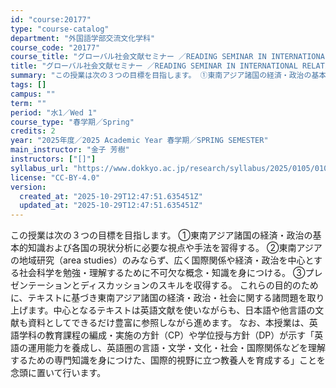 ```yaml
---
id: "course:20177"
type: "course-catalog"
department: "外国語学部交流文化学科"
course_code: "20177"
course_title: "グローバル社会文献セミナー ／READING SEMINAR IN INTERNATIONAL RELATIONS"
title: "グローバル社会文献セミナー ／READING SEMINAR IN INTERNATIONAL RELATIONS"
summary: "この授業は次の３つの目標を目指します。 ①東南アジア諸国の経済・政治の基本的知識および各国の現状分析に必要な視点や手法を習得する。 ②東南アジアの地域研究（area studies）のみならず、広く国際関係や経済・政治を中心とする社会科学を…"
tags: []
campus: ""
term: ""
period: "水1／Wed 1"
course_type: "春学期／Spring"
credits: 2
year: "2025年度／2025 Academic Year 春学期／SPRING SEMESTER"
main_instructor: "金子 芳樹"
instructors: ["[]"]
syllabus_url: "https://www.dokkyo.ac.jp/research/syllabus/2025/0105/0105_20177_ja_JP.html"
license: "CC-BY-4.0"
version:
  created_at: "2025-10-29T12:47:51.635451Z"
  updated_at: "2025-10-29T12:47:51.635451Z"
---
```

この授業は次の３つの目標を目指します。 ①東南アジア諸国の経済・政治の基本的知識および各国の現状分析に必要な視点や手法を習得する。 ②東南アジアの地域研究（area studies）のみならず、広く国際関係や経済・政治を中心とする社会科学を勉強・理解するために不可欠な概念・知識を身につける。 ③プレゼンテーションとディスカッションのスキルを収得する。 これらの目的のために、テキストに基づき東南アジア諸国の経済・政治・社会に関する諸問題を取り上げます。中心となるテキストは英語文献を使いながらも、日本語や他言語の文献も資料としてできるだけ豊富に参照しながら進めます。 なお、本授業は、英語学科の教育課程の編成・実施の方針（CP）や学位授与方針（DP）が示す「英語の運用能力を養成し、英語圏の言語・文学・文化・社会・国際関係などを理解するための専門知識を身につけた、国際的視野に立つ教養人を育成する」ことを念頭に置いて行います。
